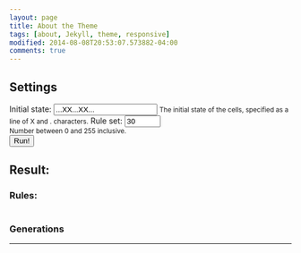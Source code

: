 ```yaml
---
layout: page
title: About the Theme
tags: [about, Jekyll, theme, responsive]
modified: 2014-08-08T20:53:07.573882-04:00
comments: true
---
```

<style>
.mono {
    font-family: "Lucida Console", Monaco, monospace;
}
</style>

## Settings
<div id="automatonSettings">
    <label for="initialState">Initial state:</label>
    <input type="text" id="initialState" value="...XX...XX...">
    <small>The initial state of the cells, specified as a line of X and . characters.</small>
    <label for="rule">Rule set:</label>
    <input type="number" min="0" max="255" step="1" value="30" id="rule" size="3" style="width:auto;"><br/>
    <small>Number between 0 and 255 inclusive.</small><br>
    <button id="run">Run!</button>
</div>

## Result:

### Rules:

<table id="rulesTable" class="mono" style="text-align:center;">
    
</table>

### Generations
---

<pre id="output" class="mono" style="font-size:4pt;"></pre>

<script>
document.addEventListener("DOMContentLoaded", function(event) { 
    var $run = $("#run"),
        $state = $("#initialState"),
        $rule = $("#rule"),
        $generations = $("#output"),
        $rulesTable = $("#rulesTable");
    
    $run.click(function(){
        var ruleSet = makeRuleSet($rule.val());
        makeRulesTable(ruleSet, $rulesTable);
        startGenerations(ruleSet, $generations, $state)
    });
});
function pad(num, len){
    var zeros = Math.max(len - num.length, 0)
    return Array(zeros + 1).join("0") + num
}

function makeRuleSet(rule){
    var binRule = pad(Number(rule).toString(2), 8).split("").reverse().join("");
    var result = [];
    for(var i=0; i<8; i++){
        result.push([
            bin2Symbols(pad(i.toString(2), 3)),
            bin2Symbols(binRule[i])
        ]);
    }
    return result;
}

function bin2Symbols(bin){
    return bin.replace(/0/g, ".").replace(/1/g, "X");
}

function makeRulesTable(ruleSet, $table){
    $table.empty();
    var $stateRow = $("<tr></tr>").append($("<th>State:</th>"));
    var $resultRow = $("<tr></tr>").append($("<th>Result:</th>"));
    for(var i=0; i<8; i++){
        var $stateCell = $("<td></td>").text(ruleSet[i][0]);
        var $resultCell = $("<td></td>").text(ruleSet[i][1]);
        $stateRow.append($stateCell);
        $resultRow.append($resultCell);
    }
    $table.append($stateRow);
    $table.append($resultRow);
};

function startGenerations(rules, $generations, $state) {
    var state = $state.val();
    var i = 0;
    window.intervalHandle = setInterval(function() {
        $generations.append(i + " " + state + "\r\n");
        i += 1;
        state = updateState(state, rules);
    }, 500)
}

function updateState(state, rules){
    var l = state.length;
    result = "";
    for(var i=0; i<l; i++){
        var s = state[saneModulo(i-1, l)] + state[i] + state[saneModulo(i+1, l)]
        var n = Number.parseInt(s.replace(/\./g, "0").replace(/X/g, "1"), 2);
        result += rules[n][1];
    }
    return result;
}

function saneModulo(a, n) {
    return ((a%n)+n)%n;
}

</script>
